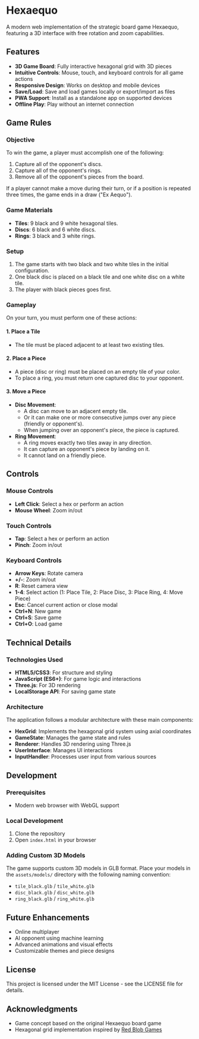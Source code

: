 # Hexaequo

A modern web implementation of the strategic board game Hexaequo, featuring a 3D interface with free rotation and zoom capabilities.

## Features

- **3D Game Board**: Fully interactive hexagonal grid with 3D pieces
- **Intuitive Controls**: Mouse, touch, and keyboard controls for all game actions
- **Responsive Design**: Works on desktop and mobile devices
- **Save/Load**: Save and load games locally or export/import as files
- **PWA Support**: Install as a standalone app on supported devices
- **Offline Play**: Play without an internet connection

## Game Rules

### Objective
To win the game, a player must accomplish one of the following:
1. Capture all of the opponent's discs.
2. Capture all of the opponent's rings.
3. Remove all of the opponent's pieces from the board.

If a player cannot make a move during their turn, or if a position is repeated three times, the game ends in a draw ("Ex Aequo").

### Game Materials
- **Tiles**: 9 black and 9 white hexagonal tiles.
- **Discs**: 6 black and 6 white discs.
- **Rings**: 3 black and 3 white rings.

### Setup
1. The game starts with two black and two white tiles in the initial configuration.
2. One black disc is placed on a black tile and one white disc on a white tile.
3. The player with black pieces goes first.

### Gameplay
On your turn, you must perform one of these actions:

#### 1. Place a Tile
- The tile must be placed adjacent to at least two existing tiles.

#### 2. Place a Piece
- A piece (disc or ring) must be placed on an empty tile of your color.
- To place a ring, you must return one captured disc to your opponent.

#### 3. Move a Piece
- **Disc Movement**:
  - A disc can move to an adjacent empty tile.
  - Or it can make one or more consecutive jumps over any piece (friendly or opponent's).
  - When jumping over an opponent's piece, the piece is captured.
- **Ring Movement**:
  - A ring moves exactly two tiles away in any direction.
  - It can capture an opponent's piece by landing on it.
  - It cannot land on a friendly piece.

## Controls

### Mouse Controls
- **Left Click**: Select a hex or perform an action
- **Mouse Wheel**: Zoom in/out

### Touch Controls
- **Tap**: Select a hex or perform an action
- **Pinch**: Zoom in/out

### Keyboard Controls
- **Arrow Keys**: Rotate camera
- **+/-**: Zoom in/out
- **R**: Reset camera view
- **1-4**: Select action (1: Place Tile, 2: Place Disc, 3: Place Ring, 4: Move Piece)
- **Esc**: Cancel current action or close modal
- **Ctrl+N**: New game
- **Ctrl+S**: Save game
- **Ctrl+O**: Load game

## Technical Details

### Technologies Used
- **HTML5/CSS3**: For structure and styling
- **JavaScript (ES6+)**: For game logic and interactions
- **Three.js**: For 3D rendering
- **LocalStorage API**: For saving game state

### Architecture
The application follows a modular architecture with these main components:

- **HexGrid**: Implements the hexagonal grid system using axial coordinates
- **GameState**: Manages the game state and rules
- **Renderer**: Handles 3D rendering using Three.js
- **UserInterface**: Manages UI interactions
- **InputHandler**: Processes user input from various sources

## Development

### Prerequisites
- Modern web browser with WebGL support

### Local Development
1. Clone the repository
2. Open `index.html` in your browser

### Adding Custom 3D Models
The game supports custom 3D models in GLB format. Place your models in the `assets/models/` directory with the following naming convention:
- `tile_black.glb` / `tile_white.glb`
- `disc_black.glb` / `disc_white.glb`
- `ring_black.glb` / `ring_white.glb`

## Future Enhancements
- Online multiplayer
- AI opponent using machine learning
- Advanced animations and visual effects
- Customizable themes and piece designs

## License
This project is licensed under the MIT License - see the LICENSE file for details.

## Acknowledgments
- Game concept based on the original Hexaequo board game
- Hexagonal grid implementation inspired by [Red Blob Games](https://www.redblobgames.com/grids/hexagons/) 